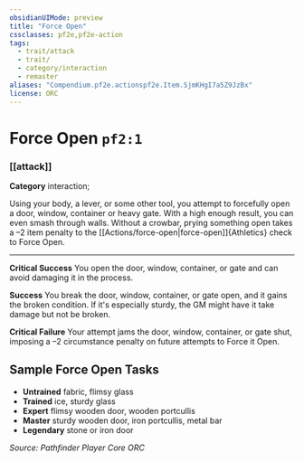 ```yaml
---
obsidianUIMode: preview
title: "Force Open"
cssclasses: pf2e,pf2e-action
tags:
  - trait/attack
  - trait/
  - category/interaction
  - remaster
aliases: "Compendium.pf2e.actionspf2e.Item.SjmKHgI7a5Z9JzBx"
license: ORC
---
```

# Force Open `pf2:1`

### [[attack]]

**Category** interaction; 




Using your body, a lever, or some other tool, you attempt to forcefully open a door, window, container or heavy gate. With a high enough result, you can even smash through walls. Without a crowbar, prying something open takes a –2 item penalty to the [[Actions/force-open|force-open]]{Athletics} check to Force Open.

* * *

**Critical Success** You open the door, window, container, or gate and can avoid damaging it in the process.

**Success** You break the door, window, container, or gate open, and it gains the broken condition. If it's especially sturdy, the GM might have it take damage but not be broken.

**Critical Failure** Your attempt jams the door, window, container, or gate shut, imposing a –2 circumstance penalty on future attempts to Force it Open.

## Sample Force Open Tasks

*   **Untrained** fabric, flimsy glass
*   **Trained** ice, sturdy glass
*   **Expert** flimsy wooden door, wooden portcullis
*   **Master** sturdy wooden door, iron portcullis, metal bar
*   **Legendary** stone or iron door

*Source: Pathfinder Player Core*
*ORC*